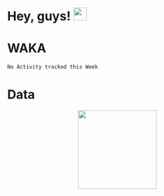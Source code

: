 # Hey, guys! <img src="https://raw.githubusercontent.com/MartinHeinz/MartinHeinz/master/wave.gif" width="30px">

# WAKA
<!--START_SECTION:waka-->
```text
No Activity tracked this Week
```
<!--END_SECTION:waka-->

# Data
<p align="center">
  <img height="180em" src="https://github-readme-stats.vercel.app/api?username=jgfpedra&show_icons=true&hide_border=true&&count_private=true&include_all_commits=true" />
</p>
